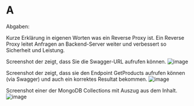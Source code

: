 # A

Abgaben:

Kurze Erklärung in eigenen Worten was ein Reverse Proxy ist.
Ein Reverse Proxy leitet Anfragen an Backend-Server weiter und verbessert so Sicherheit und Leistung.

Screenshot der zeigt, dass Sie die Swagger-URL aufrufen können.
![image](https://github.com/user-attachments/assets/03644ae4-1d62-4028-b7bc-93fc4b9d863c)

Screenshot der zeigt, dass sie den Endpoint GetProducts aufrufen können (via Swagger) und auch ein korrektes Resultat bekommen.
![image](https://github.com/user-attachments/assets/f6177e3b-8184-4949-9e1c-2fec8394bcef)

Screenshot einer der MongoDB Collections mit Auszug aus dem Inhalt.
![image](https://github.com/user-attachments/assets/a3758d06-1f0b-42c9-92f5-a9b9fe63dbe7)

